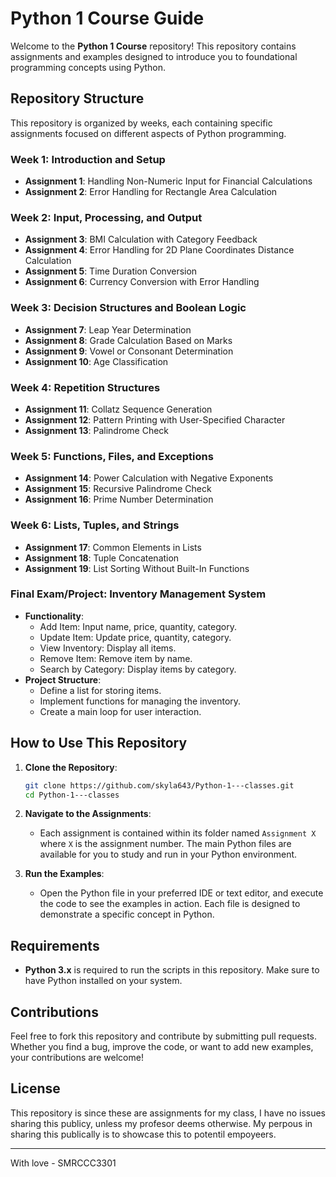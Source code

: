 # Python 1 Course Guide

Welcome to the **Python 1 Course** repository! This repository contains assignments and examples designed to introduce you to foundational programming concepts using Python.

## Repository Structure

This repository is organized by weeks, each containing specific assignments focused on different aspects of Python programming.

### Week 1: Introduction and Setup
- **Assignment 1**: Handling Non-Numeric Input for Financial Calculations
- **Assignment 2**: Error Handling for Rectangle Area Calculation

### Week 2: Input, Processing, and Output
- **Assignment 3**: BMI Calculation with Category Feedback
- **Assignment 4**: Error Handling for 2D Plane Coordinates Distance Calculation
- **Assignment 5**: Time Duration Conversion
- **Assignment 6**: Currency Conversion with Error Handling

### Week 3: Decision Structures and Boolean Logic
- **Assignment 7**: Leap Year Determination
- **Assignment 8**: Grade Calculation Based on Marks
- **Assignment 9**: Vowel or Consonant Determination
- **Assignment 10**: Age Classification

### Week 4: Repetition Structures
- **Assignment 11**: Collatz Sequence Generation
- **Assignment 12**: Pattern Printing with User-Specified Character
- **Assignment 13**: Palindrome Check

### Week 5: Functions, Files, and Exceptions
- **Assignment 14**: Power Calculation with Negative Exponents
- **Assignment 15**: Recursive Palindrome Check
- **Assignment 16**: Prime Number Determination

### Week 6: Lists, Tuples, and Strings
- **Assignment 17**: Common Elements in Lists
- **Assignment 18**: Tuple Concatenation
- **Assignment 19**: List Sorting Without Built-In Functions

### Final Exam/Project: Inventory Management System
- **Functionality**:
  - Add Item: Input name, price, quantity, category.
  - Update Item: Update price, quantity, category.
  - View Inventory: Display all items.
  - Remove Item: Remove item by name.
  - Search by Category: Display items by category.
- **Project Structure**:
  - Define a list for storing items.
  - Implement functions for managing the inventory.
  - Create a main loop for user interaction.

## How to Use This Repository

1. **Clone the Repository**:
   ```bash
   git clone https://github.com/skyla643/Python-1---classes.git
   cd Python-1---classes
   ```

2. **Navigate to the Assignments**:
   - Each assignment is contained within its folder named `Assignment X` where `X` is the assignment number. The main Python files are available for you to study and run in your Python environment.

3. **Run the Examples**:
   - Open the Python file in your preferred IDE or text editor, and execute the code to see the examples in action. Each file is designed to demonstrate a specific concept in Python.

## Requirements

- **Python 3.x** is required to run the scripts in this repository. Make sure to have Python installed on your system.

## Contributions

Feel free to fork this repository and contribute by submitting pull requests. Whether you find a bug, improve the code, or want to add new examples, your contributions are welcome!

## License

This repository is since these are assignments for my class, I have no issues sharing this publicy, unless my profesor deems otherwise. My perpous in sharing this publically is to showcase this to potentil empoyeers. 

---

With love - SMRCCC3301
